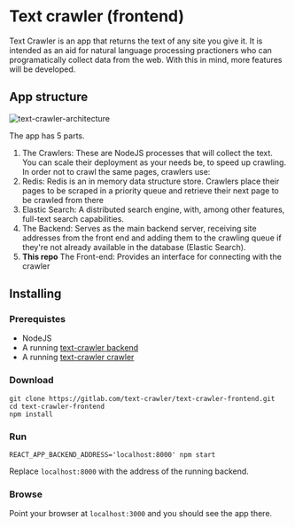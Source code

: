 # Text crawler (frontend)

Text Crawler is an app that returns the text of any site you give it. It is intended as an aid for natural language processing practioners who can programatically collect data from the web. With this in mind, more features will be developed.

## App structure
![text-crawler-architecture](https://gitlab.com/text-crawler/text-crawler-backend/uploads/487804423fbf1b0c31e19995bd5d75b5/text-crawler-architecture.png)

The app has 5 parts. 

1. The Crawlers: These are NodeJS processes that will collect the text. You can scale their deployment as your needs be, to speed up crawling. In order not to crawl the same pages, crawlers use:
2. Redis: Redis is an in memory data structure store. Crawlers place their pages to be scraped in a priority queue and retrieve their next page to be crawled from there
3. Elastic Search: A distributed search engine, with, among other features, full-text search capabilities. 
4. The Backend: Serves as the main backend server, receiving site addresses from the front end and adding them to the crawling queue if they're not already available in the database (Elastic Search).
5. **This repo** The Front-end: Provides an interface for connecting with the crawler

## Installing
### Prerequistes
* NodeJS
* A running [text-crawler backend](https://gitlab.com/-/ide/project/text-crawler/text-crawler-backend)
* A running [text-crawler crawler](https://gitlab.com/text-crawler/text-crawler-crawler) 

### Download
```
git clone https://gitlab.com/text-crawler/text-crawler-frontend.git
cd text-crawler-frontend
npm install
```
### Run
```
REACT_APP_BACKEND_ADDRESS='localhost:8000' npm start
```
Replace `localhost:8000` with the address of the running backend. 

### Browse
Point your browser at `localhost:3000` and you should see the app there.
